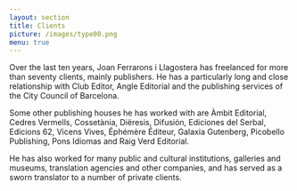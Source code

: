 ```yaml
---
layout: section
title: Clients
picture: /images/type00.png
menu: true
---
```


Over the last ten years, Joan Ferrarons i Llagostera has freelanced for more than seventy clients, mainly publishers. He has a particularly long and close relationship with Club Editor, Angle Editorial and the publishing services of the City Council of Barcelona.

Some other publishing houses he has worked with are Àmbit Editorial, Cedres Vermells, Cossetània, Diëresis, Difusión, Ediciones del Serbal, Edicions 62, Vicens Vives, Éphémère Éditeur, Galaxia Gutenberg, Picobello Publishing, Pons Idiomas and Raig Verd Editorial.

He has also worked for many public and cultural institutions, galleries and museums, translation agencies and other companies, and has served as a sworn translator to a number of private clients.